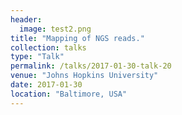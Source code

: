 ```yaml
---
header:
  image: test2.png
title: "Mapping of NGS reads."
collection: talks
type: "Talk"
permalink: /talks/2017-01-30-talk-20
venue: "Johns Hopkins University"
date: 2017-01-30
location: "Baltimore, USA"
---
```

